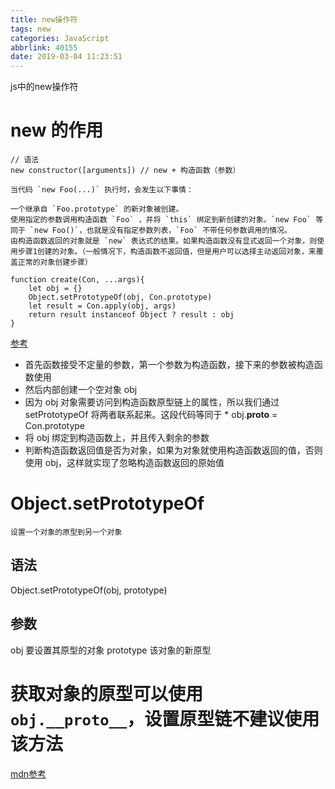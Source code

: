 ```yaml
---
title: new操作符
tags: new
categories: JavaScript
abbrlink: 40155
date: 2019-03-04 11:23:51
---
```


js中的new操作符
<!-- more -->

# new 的作用

```
// 语法
new constructor([arguments]) // new + 构造函数（参数）

当代码 `new Foo(...)` 执行时，会发生以下事情：

一个继承自 `Foo.prototype` 的新对象被创建。
使用指定的参数调用构造函数 `Foo` ，并将 `this` 绑定到新创建的对象。`new Foo` 等同于 `new Foo()`，也就是没有指定参数列表，`Foo` 不带任何参数调用的情况。
由构造函数返回的对象就是 `new` 表达式的结果。如果构造函数没有显式返回一个对象，则使用步骤1创建的对象。（一般情况下，构造函数不返回值，但是用户可以选择主动返回对象，来覆盖正常的对象创建步骤）
```
```
function create(Con, ...args){
    let obj = {}
    Object.setPrototypeOf(obj, Con.prototype)
    let result = Con.apply(obj, args)
    return result instanceof Object ? result : obj
}
```
[参考](https://juejin.im/post/5c7b963ae51d453eb173896e?from=timeline&isappinstalled=0)
* 首先函数接受不定量的参数，第一个参数为构造函数，接下来的参数被构造函数使用
* 然后内部创建一个空对象 obj
* 因为 obj 对象需要访问到构造函数原型链上的属性，所以我们通过 setPrototypeOf 将两者联系起来。这段代码等同于 * obj.__proto__ = Con.prototype
* 将 obj 绑定到构造函数上，并且传入剩余的参数
* 判断构造函数返回值是否为对象，如果为对象就使用构造函数返回的值，否则使用 obj，这样就实现了忽略构造函数返回的原始值

# Object.setPrototypeOf

```
设置一个对象的原型到另一个对象
```
## 语法
Object.setPrototypeOf(obj, prototype)
## 参数
obj 要设置其原型的对象
prototype 该对象的新原型

# 获取对象的原型可以使用`obj.__proto__`，设置原型链不建议使用该方法

[mdn参考](https://developer.mozilla.org/zh-CN/docs/Web/JavaScript/Reference/Global_Objects/Object/setPrototypeOf)